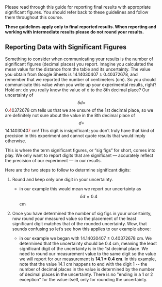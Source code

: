 Please read through this guide for reporting final results with appropriate significant figures. You should refer back to these guidelines and follow them throughout this course.

**These guidelines apply only to final reported results. When reporting and working with intermediate results please do not round your results.**

## Reporting Data with Significant Figures

Something to consider when communicating your results is the number of significant figures (decimal places) you report. Imagine you calculated the mean value for the distance from the table and its uncertainty. The value you obtain from Google Sheets is 14.14030407 ± 0.40372678, and remember that we reported the number of centimeters (cm). So you should communicate this value when you write up your experimental results, right? Hold on:  do you really know the value of d to the 8th decimal place? Our uncertainty of $$\delta d = $$0.<span style="color:red">4</span>0372678 cm tells us that we are unsure of the 1st decimal place, so we are definitely not sure about the value in the 8th decimal place of $$d = $$14.1403040<span style="color:red">7</span> cm! This digit is insignificant; you don’t truly have that kind of precision in this experiment and cannot quote results that would imply otherwise.

This is where the term significant figures, or “sig figs” for short, comes into play. We only want to report digits that are significant — accurately reflect the precision of our experiment — in our results. 

Here are the two steps to follow to determine significant digits:

1. Round and keep only one digit in your uncertainty.

    + in our example this would mean we report our uncertainty as $$\delta d = 0.4$$ cm

2. Once you have determined the number of sig figs in your uncertainty, now round your measured value so the placement of the least significant digit matches that of the rounded uncertainty. Wow, that sounds confusing so let’s see how this applies to our example above:

    + in our example we began with 14.14030407 ± 0.40372678 cm. We determined that the uncertainty should be 0.4 cm, meaning the least significant digit of the uncertainty is in the 1st decimal place. We need to round our measurement value to the same digit so the value we will report for our measurement is **14.1 ± 0.4 cm**. In this example, note that the value 14.1 cm happens to end with the digit 1 -- the number of decimal places in the value is determined by the number of decimal places in the uncertainty. There is no "ending in a 1 or 2 exception" for the value itself, only for rounding the uncertainty.

